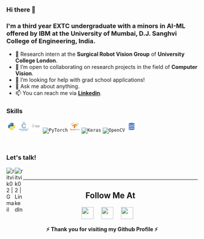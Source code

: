 <!--
**ritvik02/ritvik02** is a ✨ _special_ ✨ repository because its `README.md` (this file) appears on your GitHub profile.

Here are some ideas to get you started:

- 🔭 I’m currently working on ...
- 🌱 I’m currently learning ...
- 👯 I’m looking to collaborate on ...
- 🤔 I’m looking for help with ...
- 💬 Ask me about ...
- 📫 How to reach me: ...
- 😄 Pronouns: ...
- ⚡ Fun fact: ...
-->

### Hi there 👋

### I'm a third year EXTC undergraduate with a minors in AI-ML offered by IBM at the University of Mumbai, D.J. Sanghvi College of Engineering, India.
- 🔭 Research intern at the **Surgical Robot Vision Group** of **University College London**.
- 👯 I’m open to collaborating on research projects in the field of **Computer Vision**.
- 🤔 I’m looking for help with grad school applications!
- 💬 Ask me about anything.
- 📫 You can reach me via **[Linkedin](https://www.linkedin.com/in/ritvik-khandelwal-1912b9190/)**.


### Skills
<code><img alt="Python" title="Python" width="28px" src="https://raw.githubusercontent.com/github/explore/80688e429a7d4ef2fca1e82350fe8e3517d3494d/topics/python/python.png"/></code>
<code><img alt="C" title="C" width="28px" src="https://raw.githubusercontent.com/github/explore/80688e429a7d4ef2fca1e82350fe8e3517d3494d/topics/c/c.png"/></code>
<code><img alt="Java" title="Java" width="28px" src="https://raw.githubusercontent.com/github/explore/80688e429a7d4ef2fca1e82350fe8e3517d3494d/topics/java/java.png"/></code>
<code><img alt="PyTorch" title="PyTorch" width="28px" src="https://raw.githubusercontent.com/gilbarbara/logos/master/logos/pytorch.svg"/></code>
<code><img alt="TensorFlow" title="TensorFlow" width="28px" src="https://raw.githubusercontent.com/github/explore/80688e429a7d4ef2fca1e82350fe8e3517d3494d/topics/tensorflow/tensorflow.png"/></code>
<code><img alt="Keras" title="Keras" width="28px" src="https://raw.githubusercontent.com/valohai/ml-logos/master/keras.svg"/></code>
<code><img alt="OpenCV" title="OpenCV" width="28px" src="https://raw.githubusercontent.com/gilbarbara/logos/master/logos/opencv.svg"/></code>
<code><img alt="SQL" title="SQL" width="28px" src="https://raw.githubusercontent.com/github/explore/80688e429a7d4ef2fca1e82350fe8e3517d3494d/topics/sql/sql.png"/></code>



<br/>

### Let's talk!

[<img align="left" alt="ritvik02 | Gmail" width="22px" src="https://cdn.jsdelivr.net/npm/simple-icons@3.7.0/icons/gmail.svg"/>][gmail]
[<img align="left" alt="ritvik02 | LinkedIn" width="22px" src="https://cdn.jsdelivr.net/npm/simple-icons@v3/icons/linkedin.svg"/>][linkedin]


<br/> 

---




[gmail]: mailto:ritvik02.kh@gmail.com
[linkedin]: https://www.linkedin.com/in/ritvik-khandelwal-1912b9190/





<div align="center">

## Follow Me At
<a href="https://www.linkedin.com/in/ritvik-khandelwal-1912b9190/"><img height="32" width="32" src="https://www.becker.edu/wp-content/uploads/2020/04/LinkedIn-Logo.png" /></a>&nbsp;&nbsp;&nbsp;&nbsp;
<a href="https://www.instagram.com/ritvik.khandelwal/?hl=en"><img height="32" width="32" src="https://upload.wikimedia.org/wikipedia/commons/thumb/e/e7/Instagram_logo_2016.svg/768px-Instagram_logo_2016.svg.png" /></a>&nbsp;&nbsp;&nbsp;&nbsp;
<a href="https://twitter.com/ritvik_kh"><img height="32" width="32" src="https://1000logos.net/wp-content/uploads/2017/06/Twitter-Logo.png" /></a>&nbsp;&nbsp;&nbsp;&nbsp;

</div>

<div align="center">

<b>⚡ Thank you for visiting my Github Profile ⚡</b>
</div>
